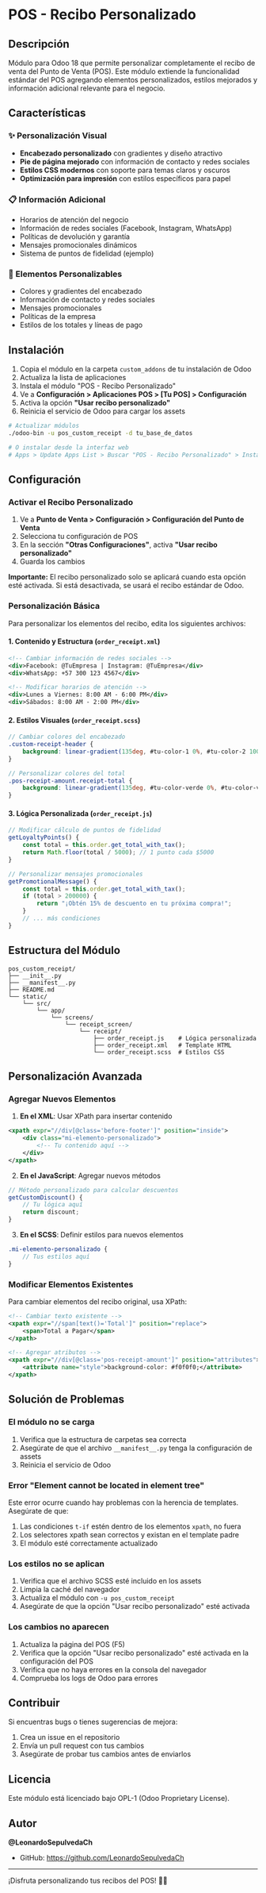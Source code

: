 # POS - Recibo Personalizado

## Descripción

Módulo para Odoo 18 que permite personalizar completamente el recibo de venta del Punto de Venta (POS). Este módulo extiende la funcionalidad estándar del POS agregando elementos personalizados, estilos mejorados y información adicional relevante para el negocio.

## Características

### ✨ Personalización Visual
- **Encabezado personalizado** con gradientes y diseño atractivo
- **Pie de página mejorado** con información de contacto y redes sociales
- **Estilos CSS modernos** con soporte para temas claros y oscuros
- **Optimización para impresión** con estilos específicos para papel

### 📋 Información Adicional
- Horarios de atención del negocio
- Información de redes sociales (Facebook, Instagram, WhatsApp)
- Políticas de devolución y garantía
- Mensajes promocionales dinámicos
- Sistema de puntos de fidelidad (ejemplo)

### 🎨 Elementos Personalizables
- Colores y gradientes del encabezado
- Información de contacto y redes sociales
- Mensajes promocionales
- Políticas de la empresa
- Estilos de los totales y líneas de pago

## Instalación

1. Copia el módulo en la carpeta `custom_addons` de tu instalación de Odoo
2. Actualiza la lista de aplicaciones
3. Instala el módulo "POS - Recibo Personalizado"
4. Ve a **Configuración > Aplicaciones POS > [Tu POS] > Configuración**
5. Activa la opción **"Usar recibo personalizado"**
6. Reinicia el servicio de Odoo para cargar los assets

```bash
# Actualizar módulos
./odoo-bin -u pos_custom_receipt -d tu_base_de_datos

# O instalar desde la interfaz web
# Apps > Update Apps List > Buscar "POS - Recibo Personalizado" > Install
```

## Configuración

### Activar el Recibo Personalizado

1. Ve a **Punto de Venta > Configuración > Configuración del Punto de Venta**
2. Selecciona tu configuración de POS
3. En la sección **"Otras Configuraciones"**, activa **"Usar recibo personalizado"**
4. Guarda los cambios

**Importante:** El recibo personalizado solo se aplicará cuando esta opción esté activada. Si está desactivada, se usará el recibo estándar de Odoo.

### Personalización Básica

Para personalizar los elementos del recibo, edita los siguientes archivos:

#### 1. Contenido y Estructura (`order_receipt.xml`)
```xml
<!-- Cambiar información de redes sociales -->
<div>Facebook: @TuEmpresa | Instagram: @TuEmpresa</div>
<div>WhatsApp: +57 300 123 4567</div>

<!-- Modificar horarios de atención -->
<div>Lunes a Viernes: 8:00 AM - 6:00 PM</div>
<div>Sábados: 8:00 AM - 2:00 PM</div>
```

#### 2. Estilos Visuales (`order_receipt.scss`)
```scss
// Cambiar colores del encabezado
.custom-receipt-header {
    background: linear-gradient(135deg, #tu-color-1 0%, #tu-color-2 100%);
}

// Personalizar colores del total
.pos-receipt-amount.receipt-total {
    background: linear-gradient(135deg, #tu-color-verde 0%, #tu-color-verde-claro 100%);
}
```

#### 3. Lógica Personalizada (`order_receipt.js`)
```javascript
// Modificar cálculo de puntos de fidelidad
getLoyaltyPoints() {
    const total = this.order.get_total_with_tax();
    return Math.floor(total / 5000); // 1 punto cada $5000
}

// Personalizar mensajes promocionales
getPromotionalMessage() {
    const total = this.order.get_total_with_tax();
    if (total > 200000) {
        return "¡Obtén 15% de descuento en tu próxima compra!";
    }
    // ... más condiciones
}
```

## Estructura del Módulo

```
pos_custom_receipt/
├── __init__.py
├── __manifest__.py
├── README.md
└── static/
    └── src/
        └── app/
            └── screens/
                └── receipt_screen/
                    └── receipt/
                        ├── order_receipt.js    # Lógica personalizada
                        ├── order_receipt.xml   # Template HTML
                        └── order_receipt.scss  # Estilos CSS
```

## Personalización Avanzada

### Agregar Nuevos Elementos

1. **En el XML**: Usar XPath para insertar contenido
```xml
<xpath expr="//div[@class='before-footer']" position="inside">
    <div class="mi-elemento-personalizado">
        <!-- Tu contenido aquí -->
    </div>
</xpath>
```

2. **En el JavaScript**: Agregar nuevos métodos
```javascript
// Método personalizado para calcular descuentos
getCustomDiscount() {
    // Tu lógica aquí
    return discount;
}
```

3. **En el SCSS**: Definir estilos para nuevos elementos
```scss
.mi-elemento-personalizado {
    // Tus estilos aquí
}
```

### Modificar Elementos Existentes

Para cambiar elementos del recibo original, usa XPath:

```xml
<!-- Cambiar texto existente -->
<xpath expr="//span[text()='Total']" position="replace">
    <span>Total a Pagar</span>
</xpath>

<!-- Agregar atributos -->
<xpath expr="//div[@class='pos-receipt-amount']" position="attributes">
    <attribute name="style">background-color: #f0f0f0;</attribute>
</xpath>
```

## Solución de Problemas

### El módulo no se carga
1. Verifica que la estructura de carpetas sea correcta
2. Asegúrate de que el archivo `__manifest__.py` tenga la configuración de assets
3. Reinicia el servicio de Odoo

### Error "Element cannot be located in element tree"
Este error ocurre cuando hay problemas con la herencia de templates. Asegúrate de que:
1. Las condiciones `t-if` estén dentro de los elementos `xpath`, no fuera
2. Los selectores xpath sean correctos y existan en el template padre
3. El módulo esté correctamente actualizado

### Los estilos no se aplican
1. Verifica que el archivo SCSS esté incluido en los assets
2. Limpia la caché del navegador
3. Actualiza el módulo con `-u pos_custom_receipt`
4. Asegúrate de que la opción "Usar recibo personalizado" esté activada

### Los cambios no aparecen
1. Actualiza la página del POS (F5)
2. Verifica que la opción "Usar recibo personalizado" esté activada en la configuración del POS
3. Verifica que no haya errores en la consola del navegador
4. Comprueba los logs de Odoo para errores

## Contribuir

Si encuentras bugs o tienes sugerencias de mejora:

1. Crea un issue en el repositorio
2. Envía un pull request con tus cambios
3. Asegúrate de probar tus cambios antes de enviarlos

## Licencia

Este módulo está licenciado bajo OPL-1 (Odoo Proprietary License).

## Autor

**@LeonardoSepulvedaCh**
- GitHub: https://github.com/LeonardoSepulvedaCh

---

¡Disfruta personalizando tus recibos del POS! 🎨✨
